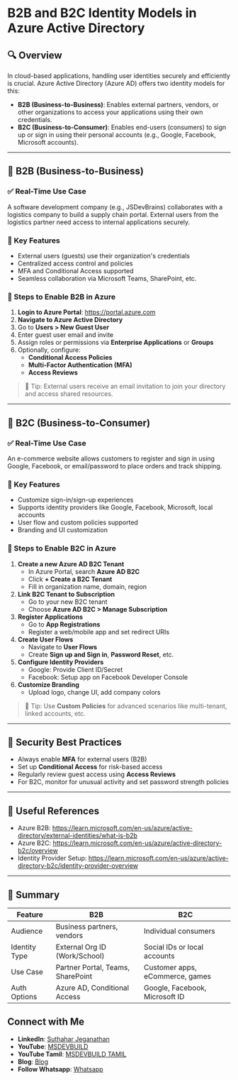 
# B2B and B2C Identity Models in Azure Active Directory

## 🔍 Overview

In cloud-based applications, handling user identities securely and efficiently is crucial. Azure Active Directory (Azure AD) offers two identity models for this:

- **B2B (Business-to-Business)**: Enables external partners, vendors, or other organizations to access your applications using their own credentials.
- **B2C (Business-to-Consumer)**: Enables end-users (consumers) to sign up or sign in using their personal accounts (e.g., Google, Facebook, Microsoft accounts).

---

## 🏢 B2B (Business-to-Business)

### ✅ Real-Time Use Case
A software development company (e.g., JSDevBrains) collaborates with a logistics company to build a supply chain portal. External users from the logistics partner need access to internal applications securely.

### 🔧 Key Features
- External users (guests) use their organization's credentials
- Centralized access control and policies
- MFA and Conditional Access supported
- Seamless collaboration via Microsoft Teams, SharePoint, etc.

### 🚀 Steps to Enable B2B in Azure

1. **Login to Azure Portal**: https://portal.azure.com
2. **Navigate to Azure Active Directory**
3. Go to **Users > New Guest User**
4. Enter guest user email and invite
5. Assign roles or permissions via **Enterprise Applications** or **Groups**
6. Optionally, configure:
   - **Conditional Access Policies**
   - **Multi-Factor Authentication (MFA)**
   - **Access Reviews**

> 📌 Tip: External users receive an email invitation to join your directory and access shared resources.

---

## 👤 B2C (Business-to-Consumer)

### ✅ Real-Time Use Case
An e-commerce website allows customers to register and sign in using Google, Facebook, or email/password to place orders and track shipping.

### 🔧 Key Features
- Customize sign-in/sign-up experiences
- Supports identity providers like Google, Facebook, Microsoft, local accounts
- User flow and custom policies supported
- Branding and UI customization

### 🚀 Steps to Enable B2C in Azure

1. **Create a new Azure AD B2C Tenant**
   - In Azure Portal, search **Azure AD B2C**
   - Click **+ Create a B2C Tenant**
   - Fill in organization name, domain, region
2. **Link B2C Tenant to Subscription**
   - Go to your new B2C tenant
   - Choose **Azure AD B2C > Manage Subscription**
3. **Register Applications**
   - Go to **App Registrations**
   - Register a web/mobile app and set redirect URIs
4. **Create User Flows**
   - Navigate to **User Flows**
   - Create **Sign up and Sign in**, **Password Reset**, etc.
5. **Configure Identity Providers**
   - Google: Provide Client ID/Secret
   - Facebook: Setup app on Facebook Developer Console
6. **Customize Branding**
   - Upload logo, change UI, add company colors

> 📌 Tip: Use **Custom Policies** for advanced scenarios like multi-tenant, linked accounts, etc.

---

## 🔐 Security Best Practices

- Always enable **MFA** for external users (B2B)
- Set up **Conditional Access** for risk-based access
- Regularly review guest access using **Access Reviews**
- For B2C, monitor for unusual activity and set password strength policies

---

## 📘 Useful References

- Azure B2B: https://learn.microsoft.com/en-us/azure/active-directory/external-identities/what-is-b2b
- Azure B2C: https://learn.microsoft.com/en-us/azure/active-directory-b2c/overview
- Identity Provider Setup: https://learn.microsoft.com/en-us/azure/active-directory-b2c/identity-provider-overview

---

## 🏁 Summary

| Feature       | B2B                                | B2C                              |
|---------------|-------------------------------------|----------------------------------|
| Audience      | Business partners, vendors         | Individual consumers             |
| Identity Type | External Org ID (Work/School)      | Social IDs or local accounts     |
| Use Case      | Partner Portal, Teams, SharePoint  | Customer apps, eCommerce, games  |
| Auth Options  | Azure AD, Conditional Access       | Google, Facebook, Microsoft ID   |

 ## Connect with Me
- **LinkedIn**: [Suthahar Jeganathan](https://www.linkedin.com/in/jssuthahar/)
- **YouTube**: [MSDEVBUILD](https://www.youtube.com/@MSDEVBUILD)
- **YouTube Tamil**: [MSDEVBUILD TAMIL](https://www.youtube.com/@MSDEVBUILDTamil)
- **Blog**: [Blog](https://www.msdevbuild.com/)
- **Follow Whatsapp**: [Whatsapp](https://www.whatsapp.com/channel/0029Va5j2rHEFeXcTlUhQB0J)
